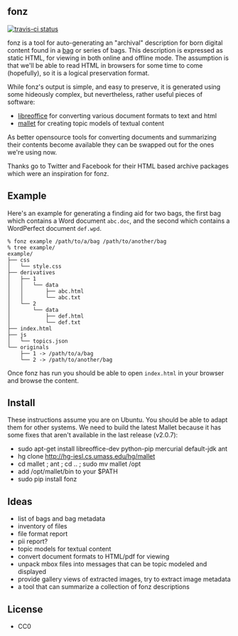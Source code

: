fonz 
-----------

[![travis-ci status](https://travis-ci.org/edsu/fonz.png)](http://travis-ci.org/edsu/fonz)

fonz is a tool for auto-generating an "archival" description for born
digital content found in a [bag](http://en.wikipedia.org/wiki/BagIt) or series 
of bags. This description is expressed as static HTML, for viewing in both 
online and offline mode. The assumption is that we'll be able to read HTML 
in browsers for some time to come (hopefully), so it is a logical preservation 
format. 

While fonz's output is simple, and easy to preserve, it is generated
using some hideously complex, but nevertheless, rather useful pieces of 
software:

* [libreoffice](http://www.libreoffice.org/) for converting various document formats to text and html
* [mallet](http://mallet.cs.umass.edu/) for creating topic models of textual content

As better opensource tools for converting documents and summarizing their 
contents become available they can be swapped out for the ones we're using 
now.

Thanks go to Twitter and Facebook for their HTML based archive packages which
were an inspiration for fonz.

Example
-------

Here's an example for generating a finding aid for two bags, the first bag 
which contains a Word document `abc.doc`, and the second which contains a 
WordPerfect document `def.wpd`.

    % fonz example /path/to/a/bag /path/to/another/bag
    % tree example/
    example/
    ├── css
    │   └── style.css
    ├── derivatives
    │   ├── 1
    │   │   └── data
    │   │       ├── abc.html
    │   │       └── abc.txt
    │   └── 2
    │       └── data
    │           ├── def.html
    │           └── def.txt
    ├── index.html
    ├── js
    │   └── topics.json
    └── originals
        ├── 1 -> /path/to/a/bag
        └── 2 -> /path/to/another/bag

Once fonz has run you should be able to open `index.html` in your 
browser and browse the content.

Install
-------

These instructions assume you are on Ubuntu. You should be able to adapt them
for other systems. We need to build the latest Mallet because it has some fixes
that aren't available in the last release (v2.0.7):

* sudo apt-get install libreoffice-dev python-pip mercurial default-jdk ant
* hg clone http://hg-iesl.cs.umass.edu/hg/mallet
* cd mallet ; ant ; cd .. ; sudo mv mallet /opt
* add /opt/mallet/bin to your $PATH
* sudo pip install fonz

Ideas
-----

* list of bags and bag metadata
* inventory of files
* file format report
* pii report?
* topic models for textual content
* convert document formats to HTML/pdf for viewing
* unpack mbox files into messages that can be topic modeled and displayed
* provide gallery views of extracted images, try to extract image metadata
* a tool that can summarize a collection of fonz descriptions

License
-------

* CC0
